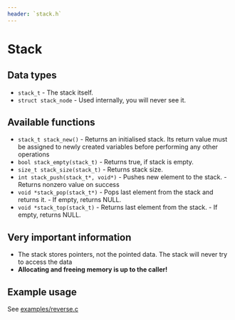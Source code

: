 ```yaml
---
header: `stack.h`
---
```

# Stack

## Data types

* `stack_t`
        - The stack itself.
* `struct stack_node`
        - Used internally, you will never see it.

## Available functions

* `stack_t stack_new()`
        - Returns an initialised stack. Its return value must be assigned to newly created variables before performing any other operations
* `bool stack_empty(stack_t)`
        - Returns true, if stack is empty.
* `size_t stack_size(stack_t)`
        - Returns stack size.
* `int stack_push(stack_t*, void*)`
        - Pushes new element to the stack.
        - Returns nonzero value on success
* `void *stack_pop(stack_t*)`
        - Pops last element from the stack and returns it.
        - If empty, returns NULL.
* `void *stack_top(stack_t)`
        - Returns last element from the stack.
        - If empty, returns NULL.

## Very important information

- The stack stores pointers, not the pointed data. The stack will never try to access the data
- **Allocating and freeing memory is up to the caller!**


## Example usage

See [examples/reverse.c](/examples/reverse.c)
